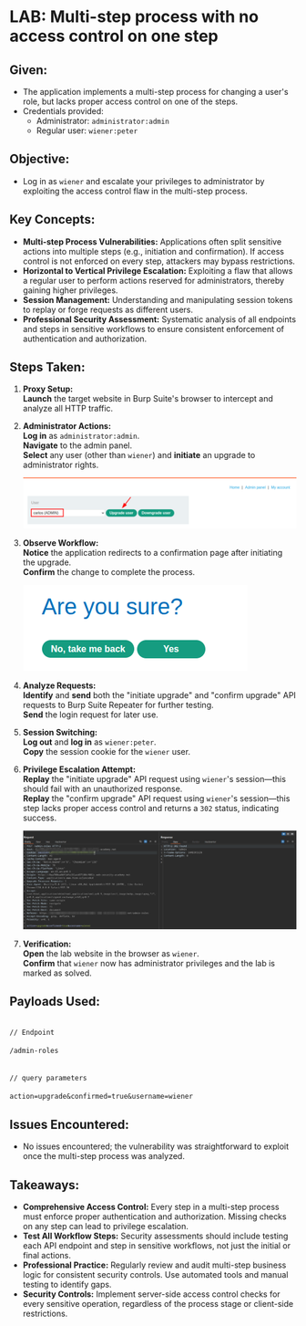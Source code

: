 # LAB: Multi-step process with no access control on one step

## Given:

- The application implements a multi-step process for changing a user's role, but lacks proper access control on one of the steps.
- Credentials provided:
  - Administrator: `administrator:admin`
  - Regular user: `wiener:peter`

## Objective:

- Log in as `wiener` and escalate your privileges to administrator by exploiting the access control flaw in the multi-step process.

## Key Concepts:

- **Multi-step Process Vulnerabilities:** Applications often split sensitive actions into multiple steps (e.g., initiation and confirmation). If access control is not enforced on every step, attackers may bypass restrictions.
- **Horizontal to Vertical Privilege Escalation:** Exploiting a flaw that allows a regular user to perform actions reserved for administrators, thereby gaining higher privileges.
- **Session Management:** Understanding and manipulating session tokens to replay or forge requests as different users.
- **Professional Security Assessment:** Systematic analysis of all endpoints and steps in sensitive workflows to ensure consistent enforcement of authentication and authorization.

## Steps Taken:

1. **Proxy Setup:**  
   **Launch** the target website in Burp Suite's browser to intercept and analyze all HTTP traffic.

2. **Administrator Actions:**  
   **Log in** as `administrator:admin`.  
   **Navigate** to the admin panel.  
   **Select** any user (other than `wiener`) and **initiate** an upgrade to administrator rights.

   ![](./Images/admin%20panel.png)

3. **Observe Workflow:**  
   **Notice** the application redirects to a confirmation page after initiating the upgrade.  
   **Confirm** the change to complete the process.

   ![](./Images/are%20you%20sure%20page.png)

4. **Analyze Requests:**  
   **Identify** and **send** both the "initiate upgrade" and "confirm upgrade" API requests to Burp Suite Repeater for further testing.  
   **Send** the login request for later use.

5. **Session Switching:**  
   **Log out** and **log in** as `wiener:peter`.  
   **Copy** the session cookie for the `wiener` user.

6. **Privilege Escalation Attempt:**  
   **Replay** the "initiate upgrade" API request using `wiener`'s session—this should fail with an unauthorized response.  
   **Replay** the "confirm upgrade" API request using `wiener`'s session—this step lacks proper access control and returns a `302` status, indicating success.

   ![](./Images/alter%20the%20confirmation%20API.png)

7. **Verification:**  
   **Open** the lab website in the browser as `wiener`.  
   **Confirm** that `wiener` now has administrator privileges and the lab is marked as solved.

## Payloads Used:

```http

// Endpoint

/admin-roles


// query parameters

action=upgrade&confirmed=true&username=wiener
```

## Issues Encountered:

- No issues encountered; the vulnerability was straightforward to exploit once the multi-step process was analyzed.

## Takeaways:

- **Comprehensive Access Control:** Every step in a multi-step process must enforce proper authentication and authorization. Missing checks on any step can lead to privilege escalation.
- **Test All Workflow Steps:** Security assessments should include testing each API endpoint and step in sensitive workflows, not just the initial or final actions.
- **Professional Practice:** Regularly review and audit multi-step business logic for consistent security controls. Use automated tools and manual testing to identify gaps.
- **Security Controls:** Implement server-side access control checks for every sensitive operation, regardless of the process stage or client-side restrictions.
